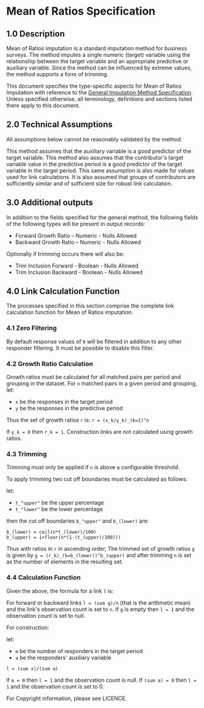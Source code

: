 # Mean of Ratios Specification

## 1.0 Description

Mean of Ratios imputation is a standard imputation method for business
surveys. The method imputes a single numeric (target) variable using the
relationship between the target variable and an appropriate predictive or
auxiliary variable. Since the method can be influenced by extreme values,
the method supports a form of trimming.

This document specifies the type-specific aspects  for Mean of Ratios
Imputation with reference to the
[General Imputation Method Specification](../general/technical_specification.md).
Unless specified otherwise, all terminology, definitions and sections listed
there apply to this document.

## 2.0 Technical Assumptions

All assumptions below cannot be reasonably validated by the method.

This method assumes that the auxiliary variable is a good predictor of the
target variable. This method also assumes that the contributor's target
variable value in the predictive period is a good predictor of the target
variable in the target period. This same assumption is also made for values
used for link calculations. It is also assumed that groups of contributors
are sufficiently similar and of sufficient size for robust link calculation.

## 3.0 Additional outputs

In addition to the fields specified for the general method, the following
fields of the following types will be present in output records:

* Forward Growth Ratio – Numeric - Nulls Allowed
* Backward Growth Ratio – Numeric - Nulls Allowed

Optionally if trimming occurs there will also be:

* Trim Inclusion Forward - Boolean - Nulls Allowed
* Trim Inclusion Backward - Boolean - Nulls Allowed

## 4.0 Link Calculation Function

The processes specified in this section comprise the complete link
calculation function for Mean of Ratios imputation.

### 4.1 Zero Filtering

By default response values of `0` will be filtered in addition to any other
responder filtering. It must be possible to disable this filter.

### 4.2 Growth Ratio Calculation

Growth ratios must be calculated for all matched pairs per period and
grouping in the dataset. For `n` matched pairs in a given period and
grouping, let:

* `x` be the responses in the target period
* `y` be the responses in the predictive period

Thus the set of growth ratios `r` is:
`r = (x_k/y_k)_(k=1)^n`

If `y_k = 0` then `r_k = 1`.
Construction links are not calculated using growth ratios.

### 4.3 Trimming

Trimming must only be applied if `n` is above a configurable threshold.

To apply trimming two cut off boundaries must be calculated as follows:

let:

* `t_"upper"` be the upper percentage
* `t_"lower"` be the lower percentage

then the cut off boundaries `b_"upper"` and `b_(lower)` are:

```asciimath
b_(lower) = ceil(n*t_(lower)/100)
b_(upper) = 1+floor(n*(1-(t_(upper)/100)))
```

Thus with ratios in `r` in ascending order, The trimmed set of growth ratios
`g` is given by `g = (r_k)_(k=b_(lower))^b_(upper)` and after trimming `n` is
set as the number of elements in the resulting set.

### 4.4 Calculation Function

Given the above, the formula for a link `l` is:

For forward or backward links `l = (sum g)/n` (that is the
arithmetic mean) and the link's observation count is set to `n`. If `g` is
empty then `l = 1` and the observation count is set to null.

For construction:

let:

* `m` be the number of responders in the target period
* `a` be the responders' auxiliary variable

`l = (sum x)/(sum a)`

If `m = 0` then `l = 1` and the observation count is null. If
`(sum a) = 0` then `l = 1` and the observation count is set to 0.

For Copyright information, please see LICENCE.
